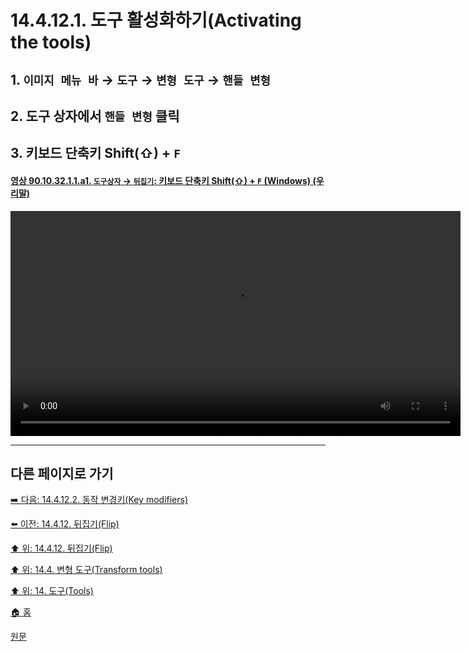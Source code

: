 # 14.4.12.1. 도구 활성화하기(Activating the tools)

<a id="14-04-12-01-s1"></a>

## 1. `이미지 메뉴 바` → `도구` → `변형 도구` → `핸들 변형`

<a id="14-04-12-01-s2"></a>

## 2. 도구 상자에서 `핸들 변형` 클릭

<a id="14-04-12-01-s3"></a>

## 3. 키보드 단축키 Shift(⇧) + `F`

<a id="90-10-32-01-01-a1"></a>

#### [영상 90.10.32.1.1.a1. `도구상자` → `뒤집기`: 키보드 단축키 Shift(⇧) + `F` (Windows) (우리말)](./90-10-32-01-01-shift_f.md#90-10-32-01-01-a1)
<video controls="controls" width="720" src="https://github.com/wonder13662/gimp/assets/15767104/f13a0a5b-61aa-42b3-bc21-4ca618a1d632"></video>

***

## 다른 페이지로 가기

[➡️ 다음: 14.4.12.2. 동작 변경키(Key modifiers)](./14-04-12-02-key_modifiers.md)

[⬅️ 이전: 14.4.12. 뒤집기(Flip)](./14-04-12-00-flip.md)

[⬆️ 위: 14.4.12. 뒤집기(Flip)](./14-04-12-00-flip.md)

[⬆️ 위: 14.4. 변형 도구(Transform tools)](./14-04-00-transform-tools.md)

[⬆️ 위: 14. 도구(Tools)](./14-00-tools.md)

[🏠 홈](./00-home.md)

[원문](https://docs.gimp.org/2.10/ko/gimp-tool-flip.html)